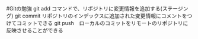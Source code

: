 #Gitの勉強
git add コマンドで、リポジトリに変更情報を追加する(ステージング)
git commit リポジトリのインデックスに追加された変更情報にコメントをつけてコミットできる
git push　ローカルのコミットをリモートのリポジトリに反映させることができる
 

